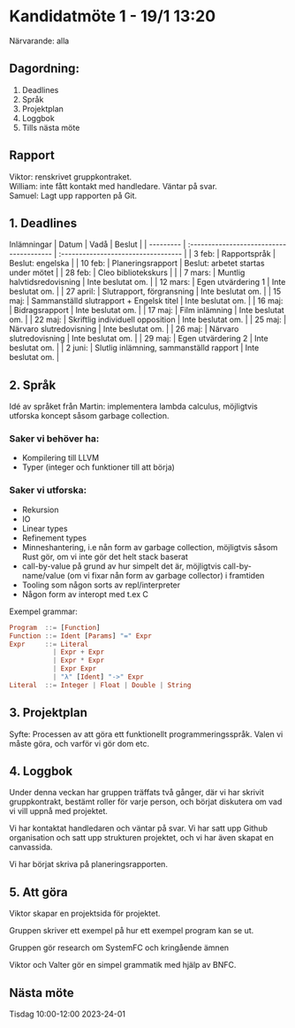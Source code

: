 # Kandidatmöte 1 - 19/1 13:20

Närvarande: alla

## Dagordning:
1. Deadlines
2. Språk
3. Projektplan 
4. Loggbok
5. Tills nästa möte

## Rapport
Viktor: renskrivet gruppkontraket.\
William: inte fått kontakt med handledare. Väntar på svar.\
Samuel: Lagt upp rapporten på Git.

## 1. Deadlines
Inlämningar
| Datum     | Vadå                                     | Beslut                              |
| --------- | :--------------------------------------- | :---------------------------------- |
| 3  feb:   | Rapportspråk                             | Beslut: engelska                    |
| 10 feb:   | Planeringsrapport                        | Beslut: arbetet startas under mötet |
| 28 feb:   | Cleo bibliotekskurs                      |                                     |
| 7  mars:  | Muntlig halvtidsredovisning              | Inte beslutat om.                   |
| 12 mars:  | Egen utvärdering 1                       | Inte beslutat om.                   |
| 27 april: | Slutrapport, förgransning                | Inte beslutat om.                   |
| 15 maj:   | Sammanställd slutrapport + Engelsk titel | Inte beslutat om.                   |
| 16 maj:   | Bidragsrapport                           | Inte beslutat om.                   |
| 17 maj:   | Film inlämning                           | Inte beslutat om.                   |
| 22 maj:   | Skriftlig individuell opposition         | Inte beslutat om.                   |
| 25 maj:   | Närvaro slutredovisning                  | Inte beslutat om.                   |
| 26 maj:   | Närvaro slutredovisning                  | Inte beslutat om.                   |
| 29 maj:   | Egen utvärdering 2                       | Inte beslutat om.                   |
| 2 juni:   | Slutlig inlämning, sammanställd rapport  | Inte beslutat om.                   |

## 2. Språk
Idé av språket från Martin: implementera lambda calculus, möjligtvis utforska koncept såsom garbage collection.

### Saker vi behöver ha:
* Kompilering till LLVM
* Typer (integer och funktioner till att börja)
### Saker vi utforska:
* Rekursion
* IO
* Linear types
* Refinement types
* Minneshantering, i.e nån form av garbage collection, möjligtvis såsom Rust gör, om vi
  inte gör det helt stack baserat
* call-by-value på grund av hur simpelt det är, möjligtvis call-by-name/value 
  (om vi fixar nån  form av garbage collector) i framtiden
* Tooling som någon sorts av repl/interpreter
* Någon form av interopt med t.ex C


Exempel grammar:
```hs
Program  ::= [Function]
Function ::= Ident [Params] "=" Expr
Expr     ::= Literal
           | Expr + Expr
           | Expr * Expr
           | Expr Expr
           | "λ" [Ident] "->" Expr
Literal  ::= Integer | Float | Double | String
```

## 3. Projektplan
Syfte: Processen av att göra ett funktionellt programmeringsspråk. Valen vi måste göra,
och varför vi gör dom etc.

## 4. Loggbok
Under denna veckan har gruppen träffats två gånger, där vi har skrivit gruppkontrakt,
bestämt roller för varje person, och börjat diskutera om vad vi vill uppnå med projektet.

Vi har kontaktat handledaren och väntar på svar. Vi har satt upp Github organisation
och satt upp strukturen projektet, och vi har även skapat en canvassida.

Vi har börjat skriva på planeringsrapporten.

## 5. Att göra
Viktor skapar en projektsida för projektet.

Gruppen skriver ett exempel på hur ett exempel program kan se ut.

Gruppen gör research om SystemFC och kringående ämnen

Viktor och Valter gör en simpel grammatik med hjälp av BNFC.

## Nästa möte
Tisdag 10:00-12:00 2023-24-01